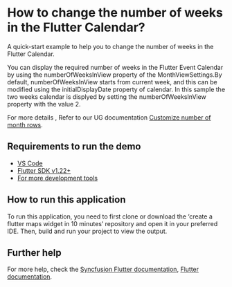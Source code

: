 # How to change the number of weeks in the Flutter Calendar?

A quick-start example to help you to change the number of weeks in the Flutter Calendar.

You can display the required number of weeks in the Flutter Event Calendar by using the numberOfWeeksInView property of the MonthViewSettings.By default, numberOfWeeksInView starts from current week, and this can be modified using the initialDisplayDate property of calendar. In this sample the two weeks calendar is displyed by setting the numberOfWeeksInView property with the value 2.

For more details , Refer to our UG documentation [Customize number of month rows](https://help.syncfusion.com/flutter/calendar/month-view#customize-number-of-month-rows).

## Requirements to run the demo
* [VS Code](https://code.visualstudio.com/download)
* [Flutter SDK v1.22+](https://flutter.dev/docs/development/tools/sdk/overview)
* [For more development tools](https://flutter.dev/docs/development/tools/devtools/overview)

## How to run this application
To run this application, you need to first clone or download the ‘create a flutter maps widget in 10 minutes’ repository and open it in your preferred IDE. Then, build and run your project to view the output.

## Further help
For more help, check the [Syncfusion Flutter documentation](https://help.syncfusion.com/flutter/introduction/overview),
 [Flutter documentation](https://flutter.dev/docs/get-started/install).